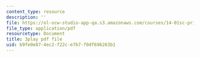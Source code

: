 ```yaml
---
content_type: resource
description: ''
file: https://ol-ocw-studio-app-qa.s3.amazonaws.com/courses/14-01sc-principles-of-microeconomics-fall-2011/b9fe0e874ec2f22ce7b7f0df696263b1_jmsPn679o5k.pdf
file_type: application/pdf
resourcetype: Document
title: 3play pdf file
uid: b9fe0e87-4ec2-f22c-e7b7-f0df696263b1
---
```

